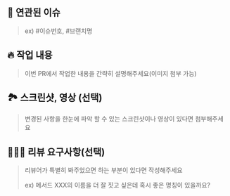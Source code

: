 ## 🚀 연관된 이슈

> ex) #이슈번호, #브랜치명

## 🔥 작업 내용

> 이번 PR에서 작업한 내용을 간략히 설명해주세요(이미지 첨부 가능)

## 🏞️ 스크린샷, 영상 (선택)

> 변경된 사항을 한눈에 파악 할 수 있는 스크린샷이나 영상이 있다면 첨부해주세요

## 💁🏻‍♂️ 리뷰 요구사항(선택)

> 리뷰어가 특별히 봐주었으면 하는 부분이 있다면 작성해주세요
>
> ex) 메서드 XXX의 이름을 더 잘 짓고 싶은데 혹시 좋은 명칭이 있을까요?
